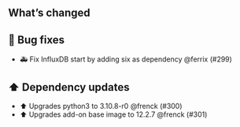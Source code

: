 ## What’s changed

## 🐛 Bug fixes

- 🚑 Fix InfluxDB start by adding six as dependency @ferrix (#299)

## ⬆️ Dependency updates

- ⬆️ Upgrades python3 to 3.10.8-r0 @frenck (#300)
- ⬆️ Upgrades add-on base image to 12.2.7 @frenck (#301)
